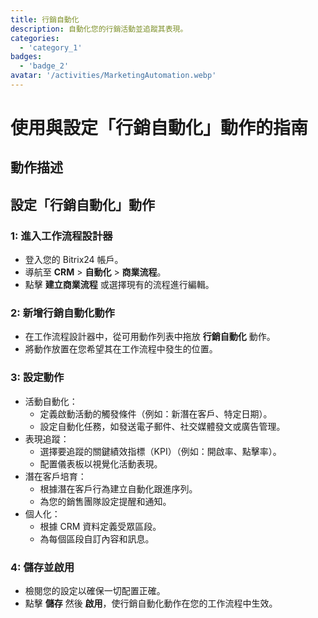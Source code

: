 ```yaml
---
title: 行銷自動化
description: 自動化您的行銷活動並追蹤其表現。
categories: 
  - 'category_1'
badges: 
  - 'badge_2'
avatar: '/activities/MarketingAutomation.webp'
---
```

# 使用與設定「行銷自動化」動作的指南

## 動作描述

## **設定「行銷自動化」動作**

### 1: 進入工作流程設計器
- 登入您的 Bitrix24 帳戶。
- 導航至 **CRM** > **自動化** > **商業流程**。
- 點擊 **建立商業流程** 或選擇現有的流程進行編輯。

### 2: 新增行銷自動化動作
- 在工作流程設計器中，從可用動作列表中拖放 **行銷自動化** 動作。
- 將動作放置在您希望其在工作流程中發生的位置。

### 3: 設定動作
- 活動自動化：
  - 定義啟動活動的觸發條件（例如：新潛在客戶、特定日期）。
  - 設定自動化任務，如發送電子郵件、社交媒體發文或廣告管理。
- 表現追蹤：
  - 選擇要追蹤的關鍵績效指標（KPI）（例如：開啟率、點擊率）。
  - 配置儀表板以視覺化活動表現。
- 潛在客戶培育：
  - 根據潛在客戶行為建立自動化跟進序列。
  - 為您的銷售團隊設定提醒和通知。
- 個人化：
  - 根據 CRM 資料定義受眾區段。
  - 為每個區段自訂內容和訊息。

### 4: 儲存並啟用
- 檢閱您的設定以確保一切配置正確。
- 點擊 **儲存** 然後 **啟用**，使行銷自動化動作在您的工作流程中生效。